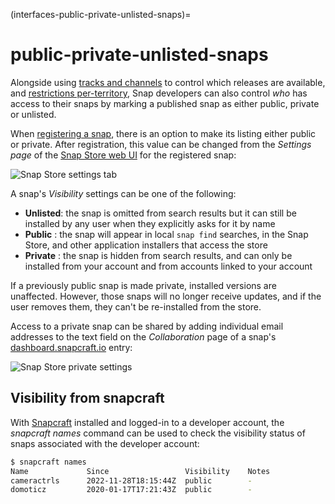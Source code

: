 (interfaces-public-private-unlisted-snaps)=
# public-private-unlisted-snaps

Alongside using [tracks and channels](/) to control which releases are available, and [restrictions per-territory](/t/release-management/12442#heading--distribution), Snap developers can also control _who_ has access to their snaps by marking a published snap as either public, private or unlisted.

When [registering a snap](https://forum.snapcraft.io/t/registering-your-app-name/6793), there is an option to make its listing either public or private. After registration, this value can be changed from the _Settings page_ of the [Snap Store web UI](/)  for the  registered snap:

![Snap Store settings tab](https://assets.ubuntu.com/v1/617fa9e2-private_03.png) 

A snap's  _Visibility_ settings can be one of the following:

- **Unlisted**: the snap is omitted from search results but it can still be installed by any user when they explicitly asks for it by name
- **Public** : the snap will appear in local  `snap find`  searches, in the Snap Store, and other application installers that access the store
- **Private** : the snap is hidden from search results, and can only be installed from your account and from accounts linked to your account

If a previously public snap is made private, installed versions are unaffected. However, those snaps will no longer receive updates, and if the user removes them, they can't be re-installed from the store.

Access to a private snap can be shared by adding individual email addresses to the text field on the _Collaboration_ page of a snap's [dashboard.snapcraft.io](https://dashboard.snapcraft.io/) entry:

![Snap Store private settings](https://assets.ubuntu.com/v1/74e9f011-private_02.png) 

## Visibility from snapcraft

With [Snapcraft](/) installed and logged-in to a developer account, the _snapcraft names_ command can be used to check the visibility status of snaps associated with the developer account:

```bash
$ snapcraft names
Name             Since                 Visibility    Notes
cameractrls      2022-11-28T18:15:44Z  public        -
domoticz         2020-01-17T17:21:43Z  public        -
```

